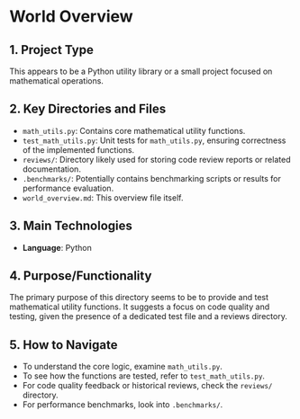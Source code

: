 # World Overview

## 1. Project Type
This appears to be a Python utility library or a small project focused on mathematical operations.

## 2. Key Directories and Files
- `math_utils.py`: Contains core mathematical utility functions.
- `test_math_utils.py`: Unit tests for `math_utils.py`, ensuring correctness of the implemented functions.
- `reviews/`: Directory likely used for storing code review reports or related documentation.
- `.benchmarks/`: Potentially contains benchmarking scripts or results for performance evaluation.
- `world_overview.md`: This overview file itself.

## 3. Main Technologies
- **Language**: Python

## 4. Purpose/Functionality
The primary purpose of this directory seems to be to provide and test mathematical utility functions. It suggests a focus on code quality and testing, given the presence of a dedicated test file and a reviews directory.

## 5. How to Navigate
- To understand the core logic, examine `math_utils.py`.
- To see how the functions are tested, refer to `test_math_utils.py`.
- For code quality feedback or historical reviews, check the `reviews/` directory.
- For performance benchmarks, look into `.benchmarks/`.

